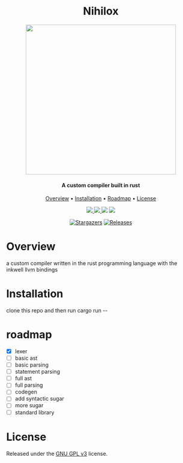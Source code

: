 <h1 align="center">
  <br>
  Nihilox
  <br>
</h1>

<p align="center">
  <img src="https://raw.githubusercontent.com/catppuccin/catppuccin/main/assets/palette/macchiato.png" width="400" />
</p>

<h4 align="center">A custom compiler built in rust</h4>

<p align="center">
  <a href="#overview">Overview</a>
  •
  <a href="#installation">Installation</a>
  •
  <a href="#roadmap">Roadmap</a>  
  •
  <a href="#license">License</a>
</p>

<p align="center">
  <a href="http://makeapullrequest.com"> <img src="https://img.shields.io/badge/PRs-welcome-brightgreen.svg?style=for-the-badge"> </a>
  <a href="https://www.gnu.org/licenses/gpl-3.0.en.html"> <img src="https://img.shields.io/github/license/Thive-N/Nihilox?style=for-the-badge"> </a>
  <a href="https://github.com/Thive-N/Nihilox/actions"><img src="https://img.shields.io/github/actions/workflow/status/Thive-N/Nihilox/test.yml?style=for-the-badge"></a>
  <a href="https://codecov.io/gh/Thive-N/Nihilox" > <img src="https://img.shields.io/codecov/c/github/Thive-N/Nihilox?style=for-the-badge"/> </a>
</p>

<p align="center">
	<a href="https://github.com/Thive-N/CubeTimer/stargazers">
		<img alt="Stargazers" src="https://img.shields.io/github/stars/Thive-N/CubeTimer?style=for-the-badge&logo=starship&color=C9CBFF&logoColor=D9E0EE&labelColor=302D41"></a>
	<a href="https://github.com/Thive-N/CubeTimer/releases/latest">
		<img alt="Releases" src="https://img.shields.io/github/release/Thive-N/CubeTimer.svg?style=for-the-badge&logo=github&color=F2CDCD&logoColor=D9E0EE&labelColor=302D41"/></a>
</p>

# Overview

a custom compiler written in the rust programming language with the inkwell llvm bindings

# Installation

clone this repo and then run cargo run -- <filename>

# roadmap

- [x] lexer
- [ ] basic ast
- [ ] basic parsing
- [ ] statement parsing
- [ ] full ast
- [ ] full parsing
- [ ] codegen
- [ ] add syntactic sugar
- [ ] more sugar
- [ ] standard library

# License

Released under the [GNU GPL v3](https://www.gnu.org/licenses/gpl-3.0.en.html) license.

